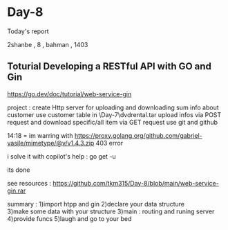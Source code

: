 # Day-8
Today's report

2shanbe , 8 , bahman , 1403

Toturial Developing a RESTful API with GO and Gin
---------------------------------------------

https://go.dev/doc/tutorial/web-service-gin

project : 
create Http server for uploading and downloading sum info about customer
use customer table in \Day-7\dvdrental.tar
upload infos via POST request and download specific/all item via GET request
use git and github

14:18 = im warring with  https://proxy.golang.org/github.com/gabriel-vasile/mimetype/@v/v1.4.3.zip 403 error

i solve it with copilot's help : go get -u

its done

see resources : https://github.com/tkm315/Day-8/blob/main/web-service-gin.rar

summary : 1)import htpp and gin   2)declare your data structure    
3)make some data with your structure     3)main : routing and runing server    4)provide funcs    5)laugh and go to your bed
